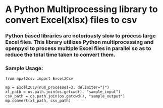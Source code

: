 # A Python Multiprocessing library to convert Excel(xlsx) files to csv
### Python based libraries are notoriously slow to process large Excel files. This library utilizes Python multiprocessing and openpyxl to process multiple Excel files in parallel so as to reduce the total time taken to convert them. 

### Sample Usage:
```
from mpxl2csv import Excel2Csv

mp = Excel2Csv(num_processes=3, delimiter="|")
xl_path = os.path.join(os.getcwd(), "sample_input")
csv_path = os.path.join(os.getcwd(), "sample_output")
mp.convert(xl_path, csv_path) 

```